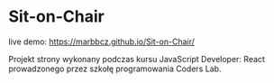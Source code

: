 # Sit-on-Chair

live demo: https://marbbcz.github.io/Sit-on-Chair/

Projekt strony wykonany podczas kursu JavaScript Developer: React prowadzonego przez szkołę programowania Coders Lab.
